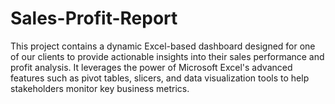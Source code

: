 # Sales-Profit-Report
This project contains a dynamic Excel-based dashboard designed for one of our clients to provide actionable insights into their sales performance and profit analysis. It leverages the power of Microsoft Excel's advanced features such as pivot tables, slicers, and data visualization tools to help stakeholders monitor key business metrics.
